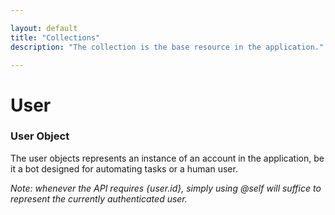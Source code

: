 ```yaml
---

layout: default
title: "Collections"
description: "The collection is the base resource in the application."

---
```


# User

### User Object
The user objects represents an instance of an account in the application, be it a bot designed for automating tasks or a human user.

*Note: whenever the API requires {user.id}, simply using @self will suffice to represent the currently authenticated user.*
